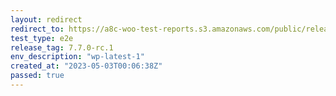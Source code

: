 ```yaml
---
layout: redirect
redirect_to: https://a8c-woo-test-reports.s3.amazonaws.com/public/release/7.7.0-rc.1/wp-latest-1/e2e/index.html
test_type: e2e
release_tag: 7.7.0-rc.1
env_description: "wp-latest-1"
created_at: "2023-05-03T00:06:38Z"
passed: true
---
```

